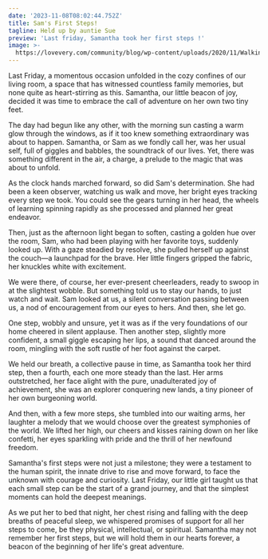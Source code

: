 ```yaml
---
date: '2023-11-08T08:02:44.752Z'
title: Sam's First Steps!
tagline: Held up by auntie Sue
preview: 'Last friday, Samantha took her first steps !'
image: >-
  https://lovevery.com/community/blog/wp-content/uploads/2020/11/Walking-and-Other-Milestones_27x16.jpg
---
```

Last Friday, a momentous occasion unfolded in the cozy confines of our living room, a space that has witnessed countless family memories, but none quite as heart-stirring as this. Samantha, our little beacon of joy, decided it was time to embrace the call of adventure on her own two tiny feet.

The day had begun like any other, with the morning sun casting a warm glow through the windows, as if it too knew something extraordinary was about to happen. Samantha, or Sam as we fondly call her, was her usual self, full of giggles and babbles, the soundtrack of our lives. Yet, there was something different in the air, a charge, a prelude to the magic that was about to unfold.

As the clock hands marched forward, so did Sam's determination. She had been a keen observer, watching us walk and move, her bright eyes tracking every step we took. You could see the gears turning in her head, the wheels of learning spinning rapidly as she processed and planned her great endeavor.

Then, just as the afternoon light began to soften, casting a golden hue over the room, Sam, who had been playing with her favorite toys, suddenly looked up. With a gaze steadied by resolve, she pulled herself up against the couch—a launchpad for the brave. Her little fingers gripped the fabric, her knuckles white with excitement.

We were there, of course, her ever-present cheerleaders, ready to swoop in at the slightest wobble. But something told us to stay our hands, to just watch and wait. Sam looked at us, a silent conversation passing between us, a nod of encouragement from our eyes to hers. And then, she let go.

One step, wobbly and unsure, yet it was as if the very foundations of our home cheered in silent applause. Then another step, slightly more confident, a small giggle escaping her lips, a sound that danced around the room, mingling with the soft rustle of her foot against the carpet.

We held our breath, a collective pause in time, as Samantha took her third step, then a fourth, each one more steady than the last. Her arms outstretched, her face alight with the pure, unadulterated joy of achievement, she was an explorer conquering new lands, a tiny pioneer of her own burgeoning world.

And then, with a few more steps, she tumbled into our waiting arms, her laughter a melody that we would choose over the greatest symphonies of the world. We lifted her high, our cheers and kisses raining down on her like confetti, her eyes sparkling with pride and the thrill of her newfound freedom.

Samantha's first steps were not just a milestone; they were a testament to the human spirit, the innate drive to rise and move forward, to face the unknown with courage and curiosity. Last Friday, our little girl taught us that each small step can be the start of a grand journey, and that the simplest moments can hold the deepest meanings.

As we put her to bed that night, her chest rising and falling with the deep breaths of peaceful sleep, we whispered promises of support for all her steps to come, be they physical, intellectual, or spiritual. Samantha may not remember her first steps, but we will hold them in our hearts forever, a beacon of the beginning of her life's great adventure.

